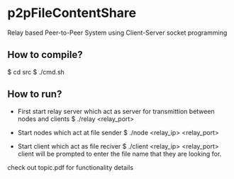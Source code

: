 # p2pFileContentShare
Relay based Peer-to-Peer System using Client-Server socket programming

## How to compile?
$ cd src
$ ./cmd.sh

## How to run?
* First start relay server which act as server for transmittion between nodes and clients
$ ./relay <relay_port>

* Start nodes which act at file sender
$ ./node <relay_ip> <relay_port>

* Start client which act as file reciver
$ ./client <relay_ip> <relay_port>
client will be prompted to enter the file name that they are looking for.

check out topic.pdf for functionality details
